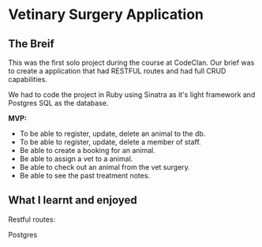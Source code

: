 <h1> Vetinary Surgery Application </h1>

<h2> The Breif </h2>

This was the first solo project during the course at CodeClan. Our brief was to create a application that had RESTFUL routes
and had full CRUD capabilities. 
 
We had to code the project in Ruby using Sinatra as it's light framework and Postgres SQL as the database. 

<strong> MVP: </strong>
-  To be able to register, update, delete an animal to the db.
-  To be able to register, update, delete a member of staff.
-  Be able to create a booking for an animal.
-  Be able to assign a vet to a animal.
-  Be able to check out an animal from the vet surgery.
-  Be able to see the past treatment notes. 



<h2> What I learnt and enjoyed </h2>

Restful routes:


Postgres




